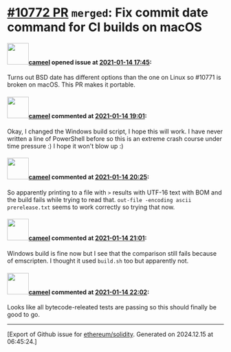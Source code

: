 # [\#10772 PR](https://github.com/ethereum/solidity/pull/10772) `merged`: Fix commit date command for CI builds on macOS

#### <img src="https://avatars.githubusercontent.com/u/137030?v=4" width="50">[cameel](https://github.com/cameel) opened issue at [2021-01-14 17:45](https://github.com/ethereum/solidity/pull/10772):

Turns out BSD date has different options than the one on Linux so #10771 is broken on macOS. This PR makes it portable.

#### <img src="https://avatars.githubusercontent.com/u/137030?v=4" width="50">[cameel](https://github.com/cameel) commented at [2021-01-14 19:01](https://github.com/ethereum/solidity/pull/10772#issuecomment-760403870):

Okay, I changed the Windows build script, I hope this will work. I have never written a line of PowerShell before so this is an extreme crash course under time pressure :) I hope it won't blow up :)

#### <img src="https://avatars.githubusercontent.com/u/137030?v=4" width="50">[cameel](https://github.com/cameel) commented at [2021-01-14 20:25](https://github.com/ethereum/solidity/pull/10772#issuecomment-760455669):

So apparently printing to a file with `>` results with UTF-16 text with BOM and the build fails while trying to read that. `out-file -encoding ascii prerelease.txt` seems to work correctly so trying that now.

#### <img src="https://avatars.githubusercontent.com/u/137030?v=4" width="50">[cameel](https://github.com/cameel) commented at [2021-01-14 21:01](https://github.com/ethereum/solidity/pull/10772#issuecomment-760473773):

Windows build is fine now but I see that the comparison still fails because of emscripten. I thought it used `build.sh` too but apparently not.

#### <img src="https://avatars.githubusercontent.com/u/137030?v=4" width="50">[cameel](https://github.com/cameel) commented at [2021-01-14 22:02](https://github.com/ethereum/solidity/pull/10772#issuecomment-760504338):

Looks like all bytecode-releated tests are passing so this should finally be good to go.


-------------------------------------------------------------------------------



[Export of Github issue for [ethereum/solidity](https://github.com/ethereum/solidity). Generated on 2024.12.15 at 06:45:24.]
